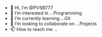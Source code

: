 - 👋 Hi, I’m @PVSB777
- 👀 I’m interested in ...Programming
- 🌱 I’m currently learning ...Git
- 💞️ I’m looking to collaborate on ...Projects
- 📫 How to reach me ...

<!---
PVSB777/PVSB777 is a ✨ special ✨ repository because its `README.md` (this file) appears on your GitHub profile.
You can click the Preview link to take a look at your changes.
--->

